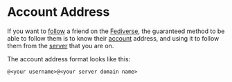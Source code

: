 # Account Address

If you want to [follow](/docs/glossary/follow) a friend on the [Fediverse](/docs/glossary/fediverse), the guaranteed method to be able to follow them is to know their [account](/docs/glossary/account) address, and using it to follow them from the [server](/docs/glossary/server) that you are on.

The account address format looks like this:

```
@<your username>@<your server domain name>
```
